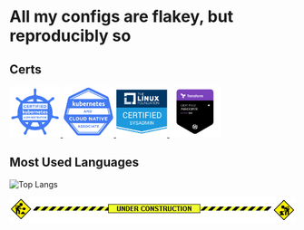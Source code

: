 # All my configs are flakey, but reproducibly so

## Certs
<p>
  <a href="https://www.credly.com/badges/28e37dec-96a5-4fe6-8d76-65be1c523f84/public_url"
     target="_blank" rel="noopener noreferrer"
     title="CKA • Completed: 21.10.2024">
    <img src="./assets/badge_icons/cka.png" alt="CKA" width="90" />
  </a>
  <a href="https://www.credly.com/badges/049e88b2-04e6-4b00-b614-0983eb2effcd/public_url"
     target="_blank" rel="noopener noreferrer"
     title="KCNA • Completed: 25.02.2025">
    <img src="./assets/badge_icons/KCNA.png" alt="KCNA" width="90" />
  </a>
  <a href="https://www.credly.com/badges/8d5d14d9-0e74-4ef3-bf8e-11e54c6c5a40/public_url"
     target="_blank" rel="noopener noreferrer"
     title="LFCS • Completed: 21.08.2023">
    <img src="./assets/badge_icons/LFCS.png" alt="LFCS" width="90" />
  </a>
  <a href="https://www.credly.com/badges/cf638cbb-a5f5-4b0b-86cd-e0dbd696ece7/public_url"
     target="_blank" rel="noopener noreferrer"
     title="Terraform Associate (003) • Completed: 13.10.2025">
    <img src="./assets/badge_icons/terraform-associate-003.png" alt="Terraform Associate (003)" width="90" />
  </a>
</p>

## Most Used Languages
![Top Langs](https://github-readme-stats.vercel.app/api/top-langs/?username=leierx&layout=compact&card_width=320&theme=tokyonight&hide_title=true#gh-dark-mode-only)

![Under Construction](./assets/under-construction.gif)
